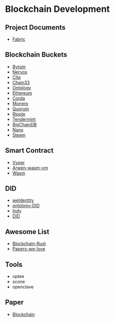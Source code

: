 # Blockchain Development


## Project Documents

- [Fabric](fabric.md)

## Blockchain Buckets

- [Bytom](https://github.com/Bytom)
- [Nervos](https://github.com/nervosnetwork)
- [Cita](https://github.com/citahub/cita)
- [Chain33](https://github.com/33cn/chain33)
- [Ontology](https://github.com/ontio/ontology)
- [Ethereum](https://github.com/ethereum/go-ethereum)
- [Corda](https://github.com/corda/corda)
- [Monero](https://github.com/monero-project/monero)
- [Quorum](https://github.com/ConsenSys/quorum)
- [Ripple](https://github.com/ripple/rippled)
- [Tendermint](https://github.com/tendermint/tendermint)
- [BigChainDB](https://github.com/bigchaindb/bigchaindb)
- [Nano](https://github.com/nanocurrency/nano-node)
- [Steem](https://github.com/steemit/steem)

## Smart Contract 

- [Vyper](https://github.com/vyperlang/vyper)
- [Arwen-wasm-vm](https://github.com/ElrondNetwork/arwen-wasm-vm)
- [Wasm](https://github.com/wasm3/wasm3)

## DID

- [weIdentity](https://github.com/WeBankFinTech/WeIdentity)
- [ontology-DID](https://github.com/ontio/ontology-DID)
- [Indy](https://github.com/hyperledger/indy-node)
- [DID](https://github.com/decentralized-identity)

## Awesome List

- [Blockchain-Rust](https://github.com/rust-in-blockchain/awesome-blockchain-rust)
- [Papers-we-love](https://github.com/papers-we-love/papers-we-love)

## Tools

- optee
- scone
- openclave

## Paper

- [Blockchain](https://github.com/decrypto-org/blockchain-papers)
